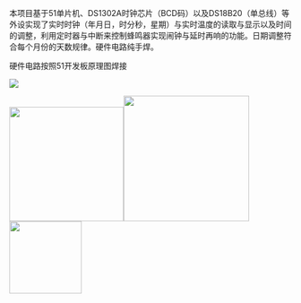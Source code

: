 本项目基于51单片机、DS1302A时钟芯片（BCD码）以及DS18B20（单总线）等外设实现了实时时钟（年月日，时分秒，星期）与实时温度的读取与显示以及时间的调整，利用定时器与中断来控制蜂鸣器实现闹钟与延时再响的功能。日期调整符合每个月份的天数规律。硬件电路纯手焊。



硬件电路按照51开发板原理图焊接

![](C:\Users\PC\AppData\Roaming\marktext\images\2024-09-03-11-18-14-image.png)

<img title="" src="file:///C:/Users/PC/AppData/Roaming/marktext/images/2024-09-03-11-19-27-image.png" alt="" width="204"><img title="" src="file:///C:/Users/PC/AppData/Roaming/marktext/images/2024-09-03-11-19-59-image.png" alt="" data-align="inline" width="224"><img src="file:///C:/Users/PC/AppData/Roaming/marktext/images/2024-09-03-11-23-33-image.png" title="" alt="" width="129">


